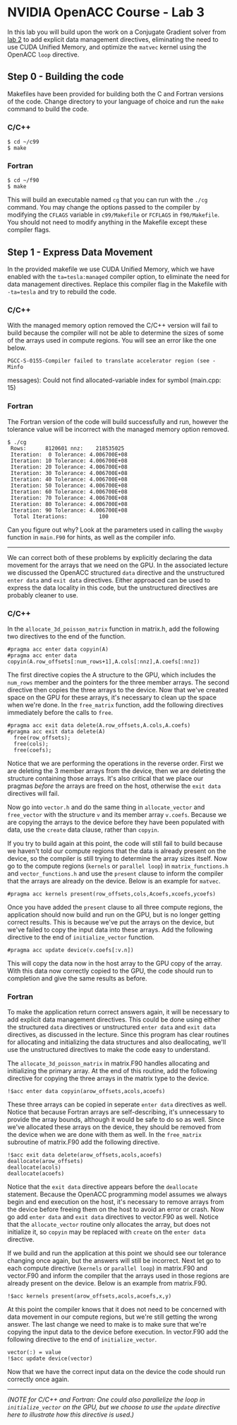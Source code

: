 NVIDIA OpenACC Course - Lab 3
=============================

In this lab you will build upon the work on a Conjugate Gradient
solver from [lab
2](https://github.com/NVIDIA-OpenACC-Course/nvidia-openacc-course-sources/tree/master/october-2015/labs/lab2)
to add explicit data management directives, eliminating the need to
use CUDA Unified Memory, and optimize the `matvec` kernel using the
OpenACC `loop` directive.


Step 0 - Building the code
--------------------------

Makefiles have been provided for building both the C and Fortran versions of
the code. Change directory to your language of choice and run the `make`
command to build the code.

### C/C++

```
$ cd ~/c99
$ make
```
    
### Fortran

```
$ cd ~/f90
$ make
```
    
This will build an executable named `cg` that you can run with the `./cg`
command. You may change the options passed to the compiler by modifying the
`CFLAGS` variable in `c99/Makefile` or `FCFLAGS` in `f90/Makefile`. You should
not need to modify anything in the Makefile except these compiler flags.

Step 1 - Express Data Movement
---------------------------------------

In the provided makefile we use CUDA Unified Memory, which we have
enabled with the `ta=tesla:managed` compiler option, to eliminate the
need for data management directives. Replace this compiler flag in the
Makefile with `-ta=tesla` and try to rebuild the code.

### C/C++
With the managed memory option removed the C/C++ version will fail to build
because the compiler will not be able to determine the sizes of some of the
arrays used in compute regions. You will see an error like the one below.

    PGCC-S-0155-Compiler failed to translate accelerator region (see -Minfo
messages): Could not find allocated-variable index for symbol (main.cpp: 15)

### Fortran
The Fortran version of the code will build successfully and run, however the
tolerance value will be incorrect with the managed memory option removed.

    $ ./cg
     Rows:      8120601 nnz:    218535025
     Iteration:  0 Tolerance: 4.006700E+08
     Iteration: 10 Tolerance: 4.006700E+08
     Iteration: 20 Tolerance: 4.006700E+08
     Iteration: 30 Tolerance: 4.006700E+08
     Iteration: 40 Tolerance: 4.006700E+08
     Iteration: 50 Tolerance: 4.006700E+08
     Iteration: 60 Tolerance: 4.006700E+08
     Iteration: 70 Tolerance: 4.006700E+08
     Iteration: 80 Tolerance: 4.006700E+08
     Iteration: 90 Tolerance: 4.006700E+08
      Total Iterations:          100

Can you figure out why? Look at the parameters used in calling the
`waxpby` function in `main.F90` for hints, as well as the compiler
info.

---

We can correct both of these problems by explicitly declaring the data movement
for the arrays that we need on the GPU. In the associated lecture we discussed
the OpenACC structured `data` directive and the unstructured `enter data` and
`exit data` directives. Either approaced can be used to express the data
locality in this code, but the unstructured directives are probably cleaner to
use.

### C/C++
In the `allocate_3d_poisson_matrix` function in matrix.h, add the following two
directives to the end of the function.


    #pragma acc enter data copyin(A)
    #pragma acc enter data copyin(A.row_offsets[:num_rows+1],A.cols[:nnz],A.coefs[:nnz])

The first directive copies the A structure to the GPU, which includes the
`num_rows` member and the pointers for the three member arrays. The second
directive then copies the three arrays to the device. Now that we've created
space on the GPU for these arrays, it's necessary to clean up the space when
we're done. In the `free_matrix` function, add the following directives
immediately before the calls to `free`.


    #pragma acc exit data delete(A.row_offsets,A.cols,A.coefs)
    #pragma acc exit data delete(A)
      free(row_offsets);
      free(cols);
      free(coefs);

Notice that we are performing the operations in the reverse order. First we are
deleting the 3 member arrays from the device, then we are deleting the
structure containing those arrays. It's also critical that we place our pragmas
*before* the arrays are freed on the host, otherwise the `exit data` directives
will fail.

Now go into `vector.h` and do the same thing in `allocate_vector` and
`free_vector` with the structure `v` and its member array `v.coefs`. Because 
we are copying the arrays to the device before they have been populated with 
data, use the `create` data clause, rather than `copyin`.

If you try
to build again at this point, the code will still fail to build because we
haven't told our compute regions that the data is already present on the
device, so the compiler is still trying to determine the array sizes itself.
Now go to the compute regions (`kernels` or `parallel loop`) in
`matrix_functions.h` and `vector_functions.h` and use the `present` clause to
inform the compiler that the arrays are already on the device. Below is an
example for `matvec`.

    #pragma acc kernels present(row_offsets,cols,Acoefs,xcoefs,ycoefs)

Once you have added the `present` clause to all three compute regions, the 
application should now build and run on the GPU, but is no longer getting
correct results. This is because we've put the arrays on the device, but we've
failed to copy the input data into these arrays. Add the following directive to
the end of `initialize_vector` function.

    #pragma acc update device(v.coefs[:v.n])

This will copy the data now in the host array to the GPU
copy of the array. With this data now correctly copied to the GPU, the code
should run to completion and give the same results as before.

### Fortran
To make the application return correct answers again, it will be necessary to
add explicit data management directives. This could be done using either the
structured `data` directives or unstructured `enter data` and `exit data`
directives, as discussed in the lecture. Since this program has clear routines
for allocating and initializing the data structures and also deallocating,
we'll use the unstructured directives to make the code easy to understand.

The `allocate_3d_poisson_matrix` in matrix.F90 handles allocating and
initializing the primary array. At the end of this routine, add the following
directive for copying the three arrays in the matrix type to the device.

    !$acc enter data copyin(arow_offsets,acols,acoefs)

These three arrays can be copied in seperate `enter data` directives as well.
Notice that because Fortran arrays are self-describing, it's unnecessary to
provide the array bounds, although it would be safe to do so as well. Since
we've allocated these arrays on the device, they should be removed from the
device when we are done with them as well. In the `free_matrix` subroutine of
matrix.F90 add the following directive.

    !$acc exit data delete(arow_offsets,acols,acoefs)
    deallocate(arow_offsets)
    deallocate(acols)
    deallocate(acoefs)

Notice that the `exit data` directive appears before the `deallocate`
statement. Because the OpenACC programming model assumes we always begin and
end execution on the host, it's necessary to remove arrays from the device
before freeing them on the host to avoid an error or crash. Now go add 
`enter data` and `exit data` directives to vector.F90 as well. Notice that the
`allocate_vector` routine only allocates the array, but does not initialize it,
so `copyin` may be replaced with `create` on the `enter data` directive.

If we build and run the application at this point we should see our tolerance
changing once again, but the answers will still be incorrect. Next let go to
each compute directive (`kernels` or `parallel loop`) in matrix.F90 and
vector.F90 and inform the compiler that the arrays used in those regions are
already present on the device. Below is an example from matrix.F90.

    !$acc kernels present(arow_offsets,acols,acoefs,x,y)

At this point the compiler knows that it does not need to be concerned with
data movement in our compute regions, but we're still getting the wrong answer.
The last change we need to make is to make sure that we're copying the input
data to the device before execution. In vector.F90 add the following directive
to the end of `initialize_vector`.

    vector(:) = value
    !$acc update device(vector)

Now that we have the correct input data on the device the code should run
correctly once again.

---

*(NOTE for C/C++ and Fortran: One could also parallelize the loop in
`initialize_vector` on the GPU, but we choose to use the `update` directive
here to illustrate how this directive is used.)*
